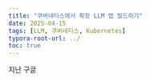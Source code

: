 ```yaml
---
title: "쿠버네티스에서 확장 LLM 앱 빌드하기"
date: 2025-04-15
tags: [LLM, 쿠버네티스, Kubernetes]
typora-root-url: ../
toc: true
---
```


지난 구글